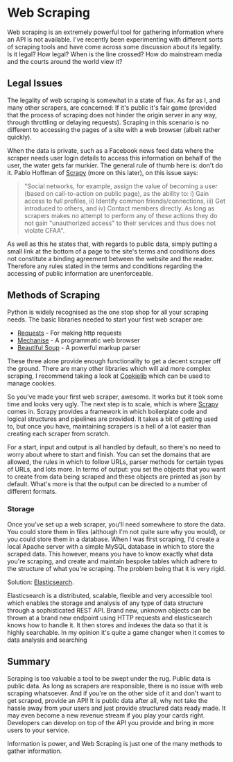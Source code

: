 # Web Scraping

Web scraping is an extremely powerful tool for gathering information where an API is not available. I've recently been experimenting with different sorts of scraping tools and have come across some discussion about its legality. Is it legal? How legal? When is the line crossed? How do mainstream media and the courts around the world view it?

## Legal Issues

The legality of web scraping is somewhat in a state of flux. As far as I, and many other scrapers, are concerned: If it's public it's fair game (provided that the process of scraping does not hinder the origin server in any way, through throttling or delaying requests). Scraping in this scenario is no different to accessing the pages of a site with a web browser (albeit rather quickly). 

When the data is private, such as a Facebook news feed data where the scraper needs user login details to access this information on behalf of the user, the water gets far murkier. The general rule of thumb here is: don't do it. Pablo Hoffman of [Scrapy](http://scrapy.org/) (more on this later), on this issue says: 
> "Social networks, for example, assign the value of becoming a user (based on call-to-action on public page), as the ability to: i) Gain access to full profiles, ii) Identify common friends/connections, iii) Get introduced to others, and iv) Contact members directly. As long as scrapers makes no attempt to perform any of these actions they do not gain "unauthorized access" to their services and thus does not violate CFAA".

As well as this he states that, with regards to public data, simply putting a small link at the bottom of a page to the site's terms and conditions does not constitute a binding agreement between the website and the reader. Therefore any rules stated in the terms and conditions regarding the accessing of public information are unenforceable.

## Methods of Scraping

Python is widely recognised as the one stop shop for all your scraping needs. The basic libraries needed to start your first web scraper are: 

- [Requests](http://docs.python-requests.org/en/master/) - For making http requests
- [Mechanise](http://wwwsearch.sourceforge.net/mechanize/) - A programmatic web browser
- [Beautiful Soup](https://www.crummy.com/software/BeautifulSoup/) - A powerful markup parser

These three alone provide enough functionality to get a decent scraper off the ground. There are many other libraries which will aid more complex scraping, I recommend taking a look at [Cookielib](https://docs.python.org/2.7/library/cookielib.html) which can be used to manage cookies.

So you've made your first web scraper, awesome. It works but it took some time and looks very ugly. The next step is to scale, which is where [Scrapy](http://scrapy.org/) comes in. Scrapy provides a framework in which boilerplate code and logical structures and pipelines are provided. It takes a bit of getting used to, but once you have, maintaining scrapers is a hell of a lot easier than creating each scraper from scratch.

For a start, input and output is all handled by default, so there's no need to worry about where to start and finish. You can set the domains that are allowed, the rules in which to follow URLs, parser methods for certain types of URLs, and lots more. In terms of output: you set the objects that you want to create from data being scraped and these objects are printed as json by default. What's more is that the output can be directed to a number of different formats. 

### Storage

Once you've set up a web scraper, you'll need somewhere to store the data. You could store them in files (although I'm not quite sure why you would), or you could store them in a database. When I was first scraping, I'd create a local Apache server with a simple MySQL database in which to store the scraped data. This however, means you have to know exactly what data you're scraping, and create and maintain bespoke tables which adhere to the structure of what you're scraping. The problem being that it is very rigid. 

Solution: [Elasticsearch](https://github.com/elastic/elasticsearch). 

Elasticsearch is a distributed, scalable, flexible and very accessible tool which enables the storage and analysis of any type of data structure through a sophisticated REST API. Brand new, unknown objects can be thrown at a brand new endpoint using HTTP requests and elasticsearch knows how to handle it. It then stores and indexes the data so that it is highly searchable. In my opinion it's quite a game changer when it comes to data analysis and searching

## Summary

Scraping is too valuable a tool to be swept under the rug. Public data is public data. As long as scrapers are responsible, there is no issue with web scraping whatsoever. And if you're on the other side of it and don't want to get scraped, provide an API! It is public data after all, why not take the hassle away from your users and just provide structured data ready made. It may even become a new revenue stream if you play your cards right. Developers can develop on top of the API you provide and bring in more users to your service.

Information is power, and Web Scraping is just one of the many methods to gather information.